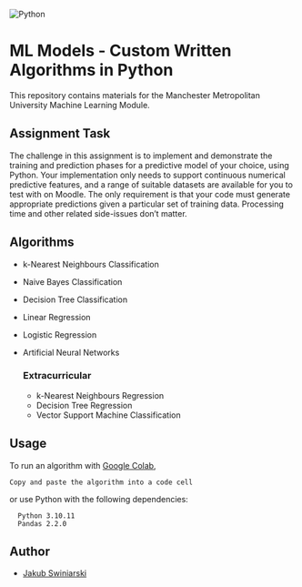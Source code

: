 
![Python](https://img.shields.io/badge/python-3670A0?style=for-the-badge&logo=python&logoColor=ffdd54)
# ML Models - Custom Written Algorithms in Python

This repository contains materials for the Manchester Metropolitan University Machine Learning Module.


## Assignment Task

The challenge in this assignment is to implement and demonstrate the training and prediction phases for a predictive
model of your choice, using Python. Your implementation only needs to support continuous numerical predictive
features, and a range of suitable datasets are available for you to test with on Moodle. The only requirement is that your code must generate appropriate predictions given a particular set of training data.
Processing time and other related side-issues don’t matter.


## Algorithms

- k-Nearest Neighbours Classification
- Naive Bayes Classification
- Decision Tree Classification
- Linear Regression
- Logistic Regression
- Artificial Neural Networks

    ### Extracurricular
    - k-Nearest Neighbours Regression
    - Decision Tree Regression
    - Vector Support Machine Classification


## Usage

To run an algorithm with [Google Colab](https://colab.research.google.com/), 
```
Copy and paste the algorithm into a code cell
```
or use Python with the following dependencies:

```
  Python 3.10.11
  Pandas 2.2.0
```


## Author

- [Jakub Swiniarski](https://www.github.com/jspako)

